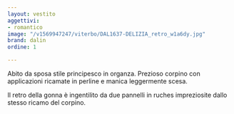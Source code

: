 ```yaml
---
layout: vestito
aggettivi:
- romantico
image: "/v1569947247/viterbo/DAL1637-DELIZIA_retro_w1a6dy.jpg"
brand: dalin
ordine: 1

---
```

Abito da sposa stile principesco in organza. Prezioso corpino con applicazioni ricamate in perline e manica leggermente scesa.

Il retro della gonna è ingentilito da due pannelli in ruches impreziosite dallo stesso ricamo del corpino.